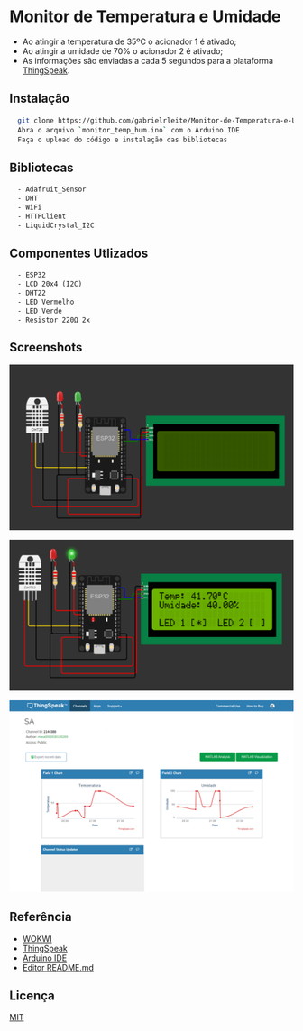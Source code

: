 
# Monitor de Temperatura e Umidade

- Ao atingir a temperatura de 35ºC o acionador 1 é ativado;
- Ao atingir a umidade de 70% o acionador 2 é ativado;
- As informações são enviadas a cada 5 segundos para a plataforma [ThingSpeak](https://thingspeak.com/channels/2144388).

## Instalação

```bash
  git clone https://github.com/gabrielrleite/Monitor-de-Temperatura-e-Umidade.git
  Abra o arquivo `monitor_temp_hum.ino` com o Arduino IDE
  Faça o upload do código e instalação das bibliotecas
```
## Bibliotecas

```
  - Adafruit_Sensor
  - DHT
  - WiFi
  - HTTPClient
  - LiquidCrystal_I2C
```

## Componentes Utlizados

```
  - ESP32
  - LCD 20x4 (I2C)
  - DHT22
  - LED Vermelho
  - LED Verde
  - Resistor 220Ω 2x
```
## Screenshots

![Circuito Desligado](https://github.com/gabrielrleite/Monitor-de-Temperatura-e-Umidade/blob/main/src/Circuito.png)

![Circuito Ligado](https://github.com/gabrielrleite/Monitor-de-Temperatura-e-Umidade/blob/main/src/Circuito_2.png)

![ThingSpeak](https://github.com/gabrielrleite/Monitor-de-Temperatura-e-Umidade/blob/main/src/ThingSpeakMonitor.png)


## Referência

 - [WOKWI](https://wokwi.com/projects/364472568698491905)
 - [ThingSpeak](https://thingspeak.com/channels/2144388)
 - [Arduino IDE](https://www.arduino.cc/en/software)
 - [Editor README.md](https://readme.so/pt/editor)


## Licença

[MIT](https://choosealicense.com/licenses/mit/)

